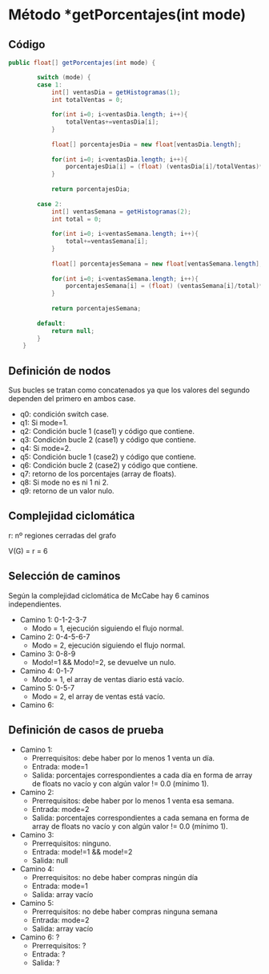 # Método *getPorcentajes(int mode)
## Código
```java
public float[] getPorcentajes(int mode) {

		switch (mode) {
		case 1:
			int[] ventasDia = getHistogramas(1);
			int totalVentas = 0;
			
			for(int i=0; i<ventasDia.length; i++){
				totalVentas+=ventasDia[i];
			}
			
			float[] porcentajesDia = new float[ventasDia.length];
			
			for(int i=0; i<ventasDia.length; i++){
				porcentajesDia[i] = (float) (ventasDia[i]/totalVentas)*100;
			}
			
			return porcentajesDia;
			
		case 2:
			int[] ventasSemana = getHistogramas(2);
			int total = 0;
			
			for(int i=0; i<ventasSemana.length; i++){
				total+=ventasSemana[i];
			}
			
			float[] porcentajesSemana = new float[ventasSemana.length];
			
			for(int i=0; i<ventasSemana.length; i++){
				porcentajesSemana[i] = (float) (ventasSemana[i]/total)*100;
			}
			
			return porcentajesSemana;
		
		default:
			return null;
		}
	}
```

## Definición de nodos
Sus bucles se tratan como concatenados ya que los valores del segundo dependen del primero en ambos case.

* q0: condición switch case.
* q1: Si mode=1.
* q2: Condición bucle 1 (case1) y código que contiene.
* q3: Condición bucle 2 (case1) y código que contiene.
* q4: Si mode=2.
* q5: Condición bucle 1 (case2) y código que contiene.
* q6: Condición bucle 2 (case2) y código que contiene.
* q7: retorno de los porcentajes (array de floats).
* q8: Si mode no es ni 1 ni 2.
* q9: retorno de un valor nulo.

## Complejidad ciclomática
r: nº regiones cerradas del grafo

V(G) = r = 6

## Selección de caminos
Según la complejidad ciclomática de McCabe hay 6 caminos independientes.

* Camino 1: 0-1-2-3-7
	* Modo = 1, ejecución siguiendo el flujo normal.
* Camino 2: 0-4-5-6-7
	* Modo = 2, ejecución siguiendo el flujo normal.
* Camino 3: 0-8-9
	* Modo!=1 && Modo!=2, se devuelve un nulo.
* Camino 4: 0-1-7
	* Modo = 1, el array de ventas diario está vacío.       
* Camino 5: 0-5-7
	* Modo = 2, el array de ventas está vacío.
* Camino 6:   	

## Definición de casos de prueba
* Camino 1:
	* Prerrequisitos: debe haber por lo menos 1 venta un día.
	* Entrada: mode=1
	* Salida: porcentajes correspondientes a cada día en forma de array de floats no vacío y con algún valor != 0.0 (mínimo 1).
* Camino 2:
	* Prerrequisitos: debe haber por lo menos 1 venta esa semana.
	* Entrada: mode=2
	* Salida: porcentajes correspondientes a cada semana en forma de array de floats no vacío y con algún valor != 0.0 (mínimo 1).
* Camino 3:
	* Prerrequisitos: ninguno.
	* Entrada: mode!=1 && mode!=2
	* Salida: null
* Camino 4:
	* Prerrequisitos: no debe haber compras ningún día
	* Entrada: mode=1
	* Salida: array vacío
* Camino 5:
	* Prerrequisitos: no debe haber compras ninguna semana
	* Entrada: mode=2
	* Salida: array vacío
* Camino 6: ? 
	* Prerrequisitos: ? 
	* Entrada: ? 
	* Salida: ?
	  	

